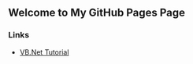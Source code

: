 ## Welcome to My GitHub Pages Page

### Links

-   [ VB.Net Tutorial](https://lostanddead.github.io/vb-tutorial)
